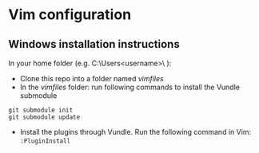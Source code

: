 Vim configuration
=================

Windows installation instructions
---------------------------------
In your home folder (e.g. C:\Users\<username>\ ):

* Clone this repo into a folder named *vimfiles*
* In the *vimfiles* folder: run following commands to install the Vundle submodule
```
git submodule init
git submodule update
```
* Install the plugins through Vundle. Run the following command in Vim: `:PluginInstall`
